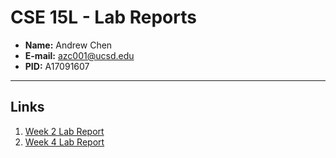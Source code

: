 # CSE 15L - Lab Reports
* **Name:** Andrew Chen
* **E-mail:** azc001@ucsd.edu
* **PID:** A17091607

---

## Links
1. [Week 2 Lab Report](https://azc001.github.io/cse15l-lab-report/lab-report-1-week-2.html) 
2. [Week 4 Lab Report](https://azc001.github.io/cse15l-lab-report/lab-report-2-week-4.html)